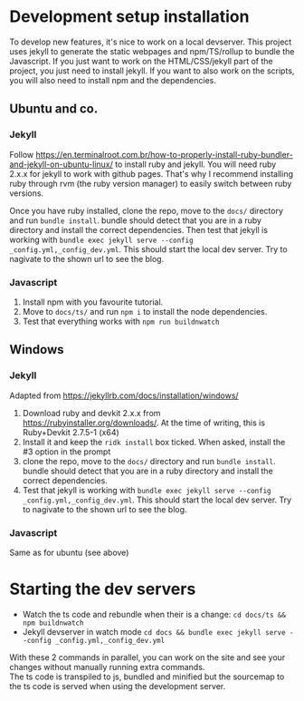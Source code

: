 # Development setup installation
To develop new features, it's nice to work on a local devserver. This project uses jekyll to generate the static webpages and npm/TS/rollup to bundle the Javascript. If you just want to work on the HTML/CSS/jekyll part of the project, you just need to install jekyll. If you want to also work on the scripts, you will also need to install npm and the dependencies.

## Ubuntu and co.

### Jekyll
Follow https://en.terminalroot.com.br/how-to-properly-install-ruby-bundler-and-jekyll-on-ubuntu-linux/ to install ruby and jekyll. You will need ruby 2.x.x for jekyll to work with github pages. That's why I recommend installing ruby through rvm (the ruby version manager) to easily switch between ruby versions.   

Once you have ruby installed, clone the repo, move to the `docs/` directory and run `bundle install`. bundle should detect that you are in a ruby directory and install the correct dependencies. Then test that jekyll is working with `bundle exec jekyll serve --config _config.yml,_config_dev.yml`. This should start the local dev server. Try to nagivate to the shown url to see the blog.

### Javascript
1. Install npm with you favourite tutorial.  
2. Move to `docs/ts/` and run `npm i` to install the node dependencies.
3. Test that everything works with `npm run buildnwatch`

## Windows

### Jekyll

Adapted from https://jekyllrb.com/docs/installation/windows/
1. Download ruby and devkit 2.x.x from https://rubyinstaller.org/downloads/. At the time of writing, this is Ruby+Devkit 2.7.5-1 (x64) 
2. Install it and keep the `ridk install` box ticked. When asked, install the #3 option in the prompt
3. clone the repo, move to the `docs/` directory and run `bundle install`. bundle should detect that you are in a ruby directory and install the correct dependencies. 
4. Test that jekyll is working with `bundle exec jekyll serve --config _config.yml,_config_dev.yml`. This should start the local dev server. Try to nagivate to the shown url to see the blog.

### Javascript

Same as for ubuntu (see above)

# Starting the dev servers

- Watch the ts code and rebundle when their is a change: `cd docs/ts && npm buildnwatch`
- Jekyll devserver in watch mode `cd docs && bundle exec jekyll serve --config _config.yml,_config_dev.yml`

With these 2 commands in parallel, you can work on the site and see your changes without manually running extra commands.  
The ts code is transpiled to js, bundled and minified but the sourcemap to the ts code is
served when using the development server.
